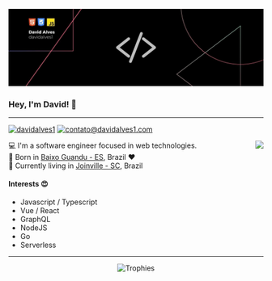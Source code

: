 ![banner](https://github.com/davidalves1/davidalves1/blob/master/davidalves1.jpg)

### Hey, I'm David! 👋
---

[![davidalves1](https://img.shields.io/badge/-davidalves1-blue?logo=Linkedin&logoColor=white)](https://www.linkedin.com/in/davidalves1/)
[![contato@davidalves1.com](https://img.shields.io/badge/-contato@davidalves1.com-red?logo=Gmail&logoColor=white)](mailto:contato@davidalves1.com)

<a href="#">
	<img
		align="right"
		src="https://github-readme-stats.vercel.app/api?username=davidalves1&theme=dracula&show_icons=true&include_all_commits=true&hide_border=true"
	/>
</a>

:computer: I'm a software engineer focused in web technologies.  
:sunrise_over_mountains: Born in [Baixo Guandu - ES](https://goo.gl/maps/xiRzHQqYXNUQVcJ47), Brazil :heart:  
:city_sunrise: Currently living in [Joinville - SC](https://goo.gl/maps/EhLiTyaAVwzHyfqo6), Brazil  

#### Interests :heart_eyes:

- Javascript / Typescript
- Vue / React
- GraphQL
- NodeJS
- Go
- Serverless

---

<p align="center">
	<img
		alt="Trophies" 
		src="https://github-profile-trophy.vercel.app/?username=davidalves1&row=1&column=6" 
	/>
</p>
